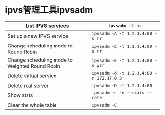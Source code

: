 # ipvs管理工具ipvsadm





| List IPVS services                             | `ipvsadm -l -n`                          |
| ---------------------------------------------- | ---------------------------------------- |
| Set up a new IPVS service                      | `ipvsadm -A -t 1.2.3.4:80 -s rr`         |
| Change scheduling mode to Round Robin          | `ipvsadm -E -t 1.2.3.4:80 -s rr`         |
| Change scheduling mode to Weighted Round Robin | `ipvsadm -E -t 1.2.3.4:80 -s wrr`        |
| Delete virtual service                         | `ipvsadm -d -t 1.2.3.4:80 -r 172.17.0.3` |
| Delete real server                             | `ipvsadm -D -t 1.2.3.4:80`               |
| Show stats                                     | `ipvsadm -L -n --stats --rate`           |
| Clear the whole table                          | `ipvsadm -C`                             |
